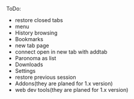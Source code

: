 ToDo:

* restore closed tabs
* menu
* History browsing
* Bookmarks
* new tab page
* connect open in new tab with addtab
* Paronoma as list
* Downloads
* Settings
* restore previous session
* Addons(they are planed for 1.x version)
* web dev tools(they are planed for 1.x version)